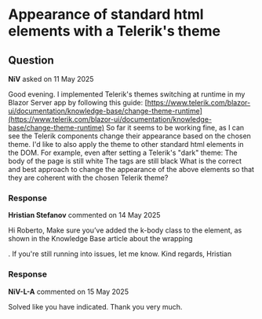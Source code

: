 # Appearance of standard html elements with a Telerik's theme

## Question

**NiV** asked on 11 May 2025

Good evening. I implemented Telerik's themes switching at runtime in my Blazor Server app by following this guide: [https://www.telerik.com/blazor-ui/documentation/knowledge-base/change-theme-runtime](https://www.telerik.com/blazor-ui/documentation/knowledge-base/change-theme-runtime) So far it seems to be working fine, as I can see the Telerik components change their appearance based on the chosen theme. I'd like to also apply the theme to other standard html elements in the DOM. For example, even after setting a Telerik's "dark" theme: The body of the page is still white The <label> tags are still black What is the correct and best approach to change the appearance of the above elements so that they are coherent with the chosen Telerik theme?

### Response

**Hristian Stefanov** commented on 14 May 2025

Hi Roberto, Make sure you’ve added the k-body class to the <body> element, as shown in the Knowledge Base article about the wrapping <div>. <body class="k-body"> If you're still running into issues, let me know. Kind regards, Hristian

### Response

**NiV-L-A** commented on 15 May 2025

Solved like you have indicated. Thank you very much.
